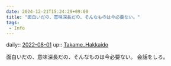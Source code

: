 ```yaml
---
date: 2024-12-21T15:24:29+09:00
title: "面白いだの、意味深長だの、そんなものは今必要ない。"
tags:
 - Info
---
```


daily:: [2022-08-01](Daily_Note/2022-08-01.md)
up:: [Takame_Hakkaido](../Bar/Novel/Nacaria/Takame_Hakkaido.md)

面白いだの、意味深長だの、そんなものは今必要ない。
会話をしろ。